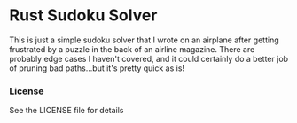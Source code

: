 # Rust Sudoku Solver
This is just a simple sudoku solver that I wrote on an airplane after getting frustrated by a puzzle in the back of an airline magazine. There are probably edge cases I haven't covered, and it could certainly do a better job of pruning bad paths...but it's pretty quick as is!

### License
See the LICENSE file for details
